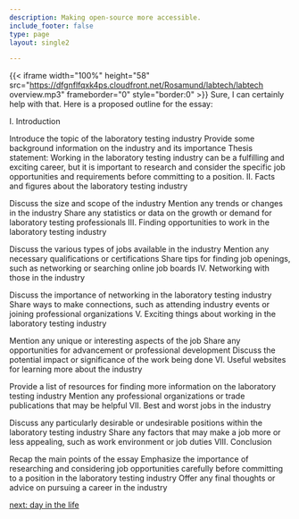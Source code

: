 ```yaml
---
description: Making open-source more accessible.
include_footer: false
type: page
layout: single2

---
```


{{< iframe width="100%" height="58" src="https://dfgnflfqxk4ps.cloudfront.net/Rosamund/labtech/labtech overview.mp3" frameborder="0" style="border:0" >}}
Sure, I can certainly help with that. Here is a proposed outline for the essay:

I. Introduction

Introduce the topic of the laboratory testing industry
Provide some background information on the industry and its importance
Thesis statement: Working in the laboratory testing industry can be a fulfilling and exciting career, but it is important to research and consider the specific job opportunities and requirements before committing to a position.
II. Facts and figures about the laboratory testing industry

Discuss the size and scope of the industry
Mention any trends or changes in the industry
Share any statistics or data on the growth or demand for laboratory testing professionals
III. Finding opportunities to work in the laboratory testing industry

Discuss the various types of jobs available in the industry
Mention any necessary qualifications or certifications
Share tips for finding job openings, such as networking or searching online job boards
IV. Networking with those in the industry

Discuss the importance of networking in the laboratory testing industry
Share ways to make connections, such as attending industry events or joining professional organizations
V. Exciting things about working in the laboratory testing industry

Mention any unique or interesting aspects of the job
Share any opportunities for advancement or professional development
Discuss the potential impact or significance of the work being done
VI. Useful websites for learning more about the industry

Provide a list of resources for finding more information on the laboratory testing industry
Mention any professional organizations or trade publications that may be helpful
VII. Best and worst jobs in the industry

Discuss any particularly desirable or undesirable positions within the laboratory testing industry
Share any factors that may make a job more or less appealing, such as work environment or job duties
VIII. Conclusion

Recap the main points of the essay
Emphasize the importance of researching and considering job opportunities carefully before committing to a position in the laboratory testing industry
Offer any final thoughts or advice on pursuing a career in the industry


<a href="https://workdojos.com/labtech/day-in-the-life">next: day in the life</a>
